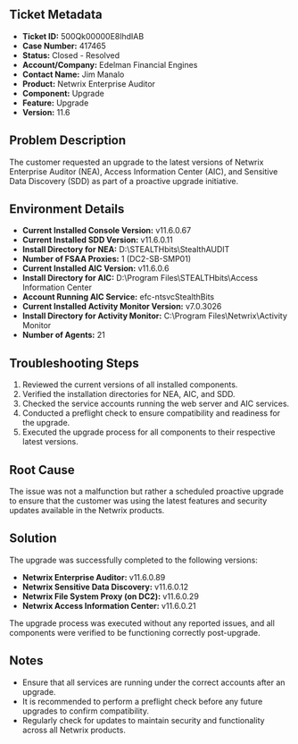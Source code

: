 ## Ticket Metadata
- **Ticket ID:** 500Qk00000E8lhdIAB
- **Case Number:** 417465
- **Status:** Closed - Resolved
- **Account/Company:** Edelman Financial Engines
- **Contact Name:** Jim Manalo
- **Product:** Netwrix Enterprise Auditor
- **Component:** Upgrade
- **Feature:** Upgrade
- **Version:** 11.6

## Problem Description
The customer requested an upgrade to the latest versions of Netwrix Enterprise Auditor (NEA), Access Information Center (AIC), and Sensitive Data Discovery (SDD) as part of a proactive upgrade initiative.

## Environment Details
- **Current Installed Console Version:** v11.6.0.67
- **Current Installed SDD Version:** v11.6.0.11
- **Install Directory for NEA:** D:\STEALTHbits\StealthAUDIT
- **Number of FSAA Proxies:** 1 (DC2-SB-SMP01)
- **Current Installed AIC Version:** v11.6.0.6
- **Install Directory for AIC:** D:\Program Files\STEALTHbits\Access Information Center
- **Account Running AIC Service:** efc-ntsvcStealthBits
- **Current Installed Activity Monitor Version:** v7.0.3026
- **Install Directory for Activity Monitor:** C:\Program Files\Netwrix\Activity Monitor
- **Number of Agents:** 21

## Troubleshooting Steps
1. Reviewed the current versions of all installed components.
2. Verified the installation directories for NEA, AIC, and SDD.
3. Checked the service accounts running the web server and AIC services.
4. Conducted a preflight check to ensure compatibility and readiness for the upgrade.
5. Executed the upgrade process for all components to their respective latest versions.

## Root Cause
The issue was not a malfunction but rather a scheduled proactive upgrade to ensure that the customer was using the latest features and security updates available in the Netwrix products.

## Solution
The upgrade was successfully completed to the following versions:
- **Netwrix Enterprise Auditor:** v11.6.0.89
- **Netwrix Sensitive Data Discovery:** v11.6.0.12
- **Netwrix File System Proxy (on DC2):** v11.6.0.29
- **Netwrix Access Information Center:** v11.6.0.21

The upgrade process was executed without any reported issues, and all components were verified to be functioning correctly post-upgrade.

## Notes
- Ensure that all services are running under the correct accounts after an upgrade.
- It is recommended to perform a preflight check before any future upgrades to confirm compatibility.
- Regularly check for updates to maintain security and functionality across all Netwrix products.